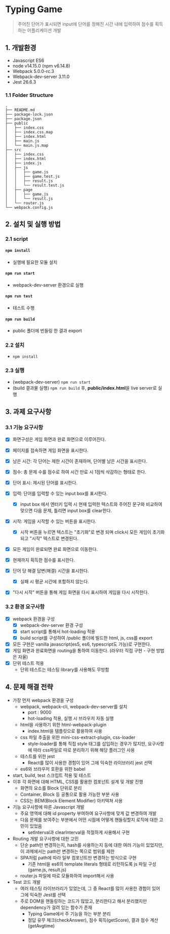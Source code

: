 # Typing Game

>주어진 단어가 표시되면 input에 단어를 정해진 시간 내에 입력하여 점수를 획득하는 어플리케이션 개발



## 1. 개발환경

- Javascript ES6
- node v14.15.0 (npm v6.14.8)
- Webpack 5.0.0-rc.3
- Webpack-dev-server 3.11.0
- Jest 26.6.3



### 1.1 Folder Structure

```
.
├── README.md
├── package-lock.json
├── package.json
├── public
│   ├── index.css
│   ├── index.css.map
│   ├── index.html
│   ├── main.js
│   └── main.js.map
├── src
│   ├── index.css
│   ├── index.html
│   ├── index.js
│   ├── js
│   │   ├── game.js
│   │   ├── game.test.js
│   │   ├── result.js
│   │   └── result.test.js
│   ├── page
│   │   ├── game.js
│   │   └── result.js
│   └── router.js
└── webpack.config.js
```





## 2. 설치 및 실행 방법

### 2.1 script

#### `npm install`

- 실행에 필요한 모듈 설치



#### `npm run start`

- webpack-dev-server 환경으로 실행



#### `npm run test`

- 테스트 수행



#### `npm run build`

- public 폴더에 번들링 한 결과 export



### 2.2 설치

- `npm install`



### 2.3 실행

- (webpack-dev-server) `npm run start`
- (build 결과물 실행) `npm run build` 후, **public/index.html**을 live server로 실행



## 3. 과제 요구사항

### 3.1 기능 요구사항

- [x] 화면구성은 게임 화면과 완료 화면으로 이루어진다.
- [x] 페이지를 접속하면 게임 화면을 표시한다.
- [x] 남은 시간: 각 단어는 제한 시간이 존재하며, 단어별 남은 시간을 표시한다.
- [x] 점수: 총 문제 수를 점수로 하여 시간 만료 시 1점씩 삭감하는 형태로 한다.
- [x] 단어 표시: 제시된 단어를 표시한다.
- [x] 입력: 단어를 입력할 수 있는 input box를 표시한다.
  - [x] input box 에서 엔터키 입력 시 현재 입력한 텍스트와 주어진 문구와 비교하여 맞으면 다음 문제, 틀리면 input box를 clear한다.
- [x] 시작: 게임을 시작할 수 있는 버튼을 표시한다.
  - [x] 시작 버튼을 누르면 텍스트는 "초기화"로 변경 되며 click시 모든 게임이 초기화 되고 "시작" 텍스트로 변경된다.
- [x] 모든 게임이 완료되면 완료 화면으로 이동한다.
- [x] 현재까지 획득한 점수를 표시한다.
- [x] 단어 당 해결 답변(해결) 시간을 표시한다.
  - [x] 실패 시 평균 시간에 포함하지 않는다.
- [x] "다시 시작" 버튼을 통해 게임 화면을 다시 표시하여 게임을 다시 시작한다.



### 3.2 환경 요구사항

- [x] webpack 환경을 구성
  - [x] webpack-dev-server 환경 구성
  - [x] start script를 통해서 hot-loading 적용
  - [x] build script를 구성하여 /public 폴더에 빌드한 html, js, css를 export
- [x] 모든 구현은 vanilla javascript(es5, es6, typescript도 가능)로 구현한다.
- [x] 게임 화면과 완료화면을 routing을 통하여 이동한다. (라우터 직접 구현 - 구현 방법은 자율)
- [x] 단위 테스트 적용
  - 단위 테스트는 테스팅 library를 사용해도 무방함



## 4. 문제 해결 전략

- 가장 먼저 webpack 환경을 구성
  - webpack, webpack-cli, webpack-dev-server를 설치
    - port : 9000
    - hot-loading 적용, 실행 시 브라우저 자동 실행
  - html을 사용하기 위한 html-webpack-plugin
    - index.html을 템플릿으로 활용하여 사용
  - css 파일 추출을 위한 mini-css-extract-plugin, css-loader
    - style-loader를 통해 직접 style 태그를 삽입하는 경우가 많지만, 요구사항에 따라 css파일로 따로 분리하기 위해 해당 플러그인 사용
  - 테스트를 위한 jest
    - React를 많이 사용한 경험이 있어 그에 익숙한 라이브러리 jest 선택
  - es6와 브라우저 호환을 위한 babel
- start, build, test 스크립트 적용 및 테스트
- 이후 각 화면에 대해 HTML, CSS를 활용한 컴포넌트 설계 및 개발 진행
  - 화면의 요소를 Block 단위로 분리
  - Container, Block 등 공통으로 활용 가능한 부분 사용
  - CSS는 BEM(Block Element Modifier) 아키텍쳐 사용
- 기능 요구사항에 따른 Javascript 개발
  - 주요 영역에 대해 id property 부여하여 요구사항에 맞게 값 변경하여 개발
  - 다음 문제를 보여주는 부분에서 어떤 시점에 어떻게 핸들링할지 로직에 대한 고민이 있었음
    - setInterval과 clearInterval을 적절하게 사용해서 구현
- Routing 개발 요구사항에 대한 고민
  - 단순 path만 변경하는지, hash를 사용하는지 등에 대한 여러 기능이 있었지만, 이 과제에서는 path만 변경하는 쪽으로 범위를 제한
  - SPA처럼 path에 따라 일부 컴포넌트만 변경하는 방식으로 구현
    - 기존 html을 es6의 template literals 형태로 리턴하도록 js 파일 구성 (game.js, result.js)
  - router.js 파일에 따로 모듈화하여 import해서 사용
- Test 코드 개발
  - 여러 테스팅 라이브러리가 있었는데, 그 중 React를 많이 사용한 경험이 있어 그에 익숙한 Jest를 선택
  - 주로 DOM을 핸들링하는 코드가 많았고, 분리한다고 해서 분리했지만 dependency가 걸려 있는 함수가 존재
    - Typing Game에서 주 기능을 하는 부분 분리
    - 정답 유무 체크(checkAnswer), 점수 획득(getScore), 결과 점수 계산(getAvgtime)

